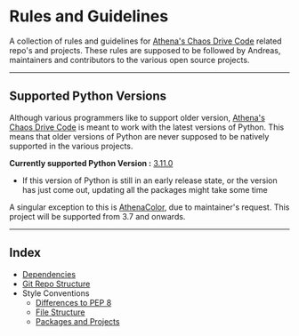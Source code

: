 # Rules and Guidelines

A collection of rules and guidelines for [Athena's Chaos Drive Code](https://github.com/Athena-Chaos-Driven-Code) related repo's and projects.
These rules are supposed to be followed by Andreas, maintainers and contributors to the various open source projects.

---

## Supported Python Versions
Although various programmers like to support older version, [Athena's Chaos Drive Code](https://github.com/Athena-Chaos-Driven-Code) is meant to work with the latest versions of Python. This means that older versions of Python are never supposed to be natively supported in the various projects. 

**Currently supported Python Version :** [3.11.0](https://www.python.org/downloads/release/python-3110/) 
- If this version of Python is still in an early release state, or the version has just come out, updating all the packages might take some time

A singular exception to this is [AthenaColor](https://github.com/Athena-Chaos-Driven-Code/AthenaColor), due to maintainer's request. 
This project will be supported from 3.7 and onwards.

---
## Index
- [Dependencies](docs/dependencies.md)
- [Git Repo Structure](docs/git_structure.md)
- Style Conventions
	- [Differences to PEP 8](docs/style_conventions/differences_pep_8.md)
	- [File Structure](docs/style_conventions/file_structure.md)
	- [Packages and Projects](docs/style_conventions/packages_and_projects.md)